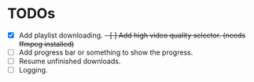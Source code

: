 # TODOs

- [x] Add playlist downloading.
~~- [ ] Add high video quality selector. (needs ffmpeg installed)~~
- [ ] Add progress bar or something to show the progress.
- [ ] Resume unfinished downloads.
- [ ] Logging.